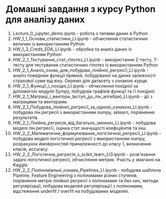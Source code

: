 # Домашні завдання з курсу Python для аналізу даних

1. Lecture_0_jupyter_demo.ipynb - робота з типами даних в Python
2. HW_1_1_Основи_статистики_LI.ipynb - обчислення статистичних величин із використанням Python
3. HW_1_2_Credit_EDA_LI.ipynb - обробка та аналіз даних із використанням Python
4. HW_2_1_Тестування_стат_гіпотез_LI.ipynb - використання Z-тесту, T-тесту для тестування статистичних гіпотез із використанням Python
5. HW_2_1_Аналіз_ознак_для_побудови_лінійної_регресії_LI.ipynb - аналіз поведінки функції прямой, побудованої на даних залежності страхової суми від віку. Окремо для датасету з ознакою курця.
6. HW_2_1_Функції_і_похідні_LI.ipynb -  обчислення похідної за допомогою модуля Sympy, побудова графіків функції та її похідної.
7. HW_2_1_Матриці_і_вектори_(вступ_до_лін_алгебри)_LI.ipynb - дії з матрицями та векторами.
8. HW_2_1_Побудова_лінійної_регресії_за_одною_ознакою_LI.ipynb - побудова лін.регресії з використанням numpy, sklearn, порівняння результатів.
9. HW_2_1_Лінійна_регресія_від_багатьох_змінних_LI.ipynb - побудова моделі лін.регресїї, оцінка стат значущості коефіцієнтів та інш.
10. HW_2_2_Математичне_формулювання_логістичної_регресії_LI.ipynb - побудова моделі логістичної регресії з використанням numpy, розрахунок ймовірностей приналежності до класу 1, визначення класів, accuracy.
11. HW_2_2_Логістична_регресія_з_scikit_learn_LI3.ipynb - розв'язання задачі логістичної регресії, обчислення метрик. Участь у змаганні на Kaggle.
12. HW_2_2_Поліноміальні_ознаки_Pipelines_LI.ipynb - побудова шаблона Pipeline, Feature Engineering з поліномами різних ступенів, порівняння метрік лінійної регресії з поліномами та без них, методи регулярізації, побудова моделей регулярізацїї з поліномами, відстеження underfit / overfit на побудованих моделях.
